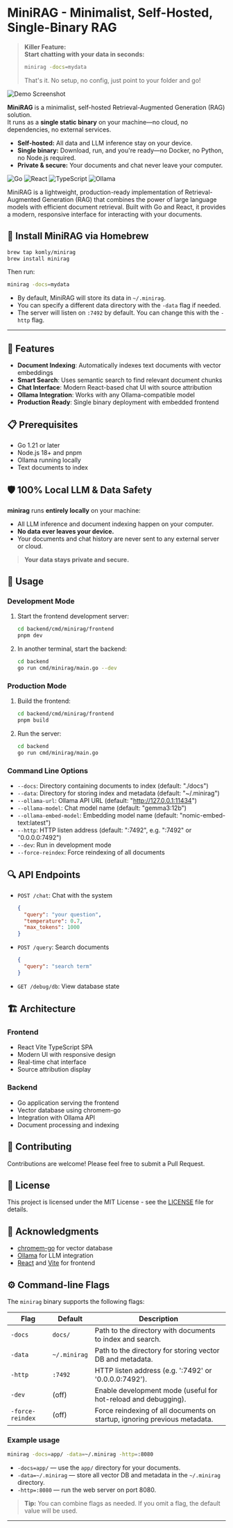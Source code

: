 # MiniRAG - Minimalist, Self-Hosted, Single-Binary RAG

> **Killer Feature:**  
> **Start chatting with your data in seconds:**  
> ```sh
> minirag -docs=mydata
> ```
> That's it. No setup, no config, just point to your folder and go!

![Demo Screenshot](doc/screenshot.png)

**MiniRAG** is a minimalist, self-hosted Retrieval-Augmented Generation (RAG) solution.  
It runs as a **single static binary** on your machine—no cloud, no dependencies, no external services.

- **Self-hosted:** All data and LLM inference stay on your device.
- **Single binary:** Download, run, and you're ready—no Docker, no Python, no Node.js required.
- **Private & secure:** Your documents and chat never leave your computer.

![Go](https://img.shields.io/badge/Go-1.21+-00ADD8?style=for-the-badge&logo=go)
![React](https://img.shields.io/badge/React-18+-61DAFB?style=for-the-badge&logo=react)
![TypeScript](https://img.shields.io/badge/TypeScript-5+-3178C6?style=for-the-badge&logo=typescript)
![Ollama](https://img.shields.io/badge/Ollama-0.1+-000000?style=for-the-badge&logo=ollama)

MiniRAG is a lightweight, production-ready implementation of Retrieval-Augmented Generation (RAG) that combines the power of large language models with efficient document retrieval. Built with Go and React, it provides a modern, responsive interface for interacting with your documents.

## 🍺 Install MiniRAG via Homebrew

```sh
brew tap komly/minirag
brew install minirag
```

Then run:

```sh
minirag -docs=mydata
```

- By default, MiniRAG will store its data in `~/.minirag`.
- You can specify a different data directory with the `-data` flag if needed.
- The server will listen on `:7492` by default. You can change this with the `-http` flag.

---

## 🚀 Features

- **Document Indexing**: Automatically indexes text documents with vector embeddings
- **Smart Search**: Uses semantic search to find relevant document chunks
- **Chat Interface**: Modern React-based chat UI with source attribution
- **Ollama Integration**: Works with any Ollama-compatible model
- **Production Ready**: Single binary deployment with embedded frontend

## 📋 Prerequisites

- Go 1.21 or later
- Node.js 18+ and pnpm
- Ollama running locally
- Text documents to index

## 🛡️ 100% Local LLM & Data Safety

**minirag** runs **entirely locally** on your machine:
- All LLM inference and document indexing happen on your computer.
- **No data ever leaves your device.**
- Your documents and chat history are never sent to any external server or cloud.

> **Your data stays private and secure.**

## 🚀 Usage

### Development Mode

1. Start the frontend development server:
   ```bash
   cd backend/cmd/minirag/frontend
   pnpm dev
   ```

2. In another terminal, start the backend:
   ```bash
   cd backend
   go run cmd/minirag/main.go --dev
   ```

### Production Mode

1. Build the frontend:
   ```bash
   cd backend/cmd/minirag/frontend
   pnpm build
   ```

2. Run the server:
   ```bash
   cd backend
   go run cmd/minirag/main.go
   ```

### Command Line Options

- `--docs`: Directory containing documents to index (default: "./docs")
- `--data`: Directory for storing index and metadata (default: "~/.minirag")
- `--ollama-url`: Ollama API URL (default: "http://127.0.0.1:11434")
- `--ollama-model`: Chat model name (default: "gemma3:12b")
- `--ollama-embed-model`: Embedding model name (default: "nomic-embed-text:latest")
- `--http`: HTTP listen address (default: ":7492", e.g. ":7492" or "0.0.0.0:7492")
- `--dev`: Run in development mode
- `--force-reindex`: Force reindexing of all documents

## 🔍 API Endpoints

- `POST /chat`: Chat with the system
  ```json
  {
    "query": "your question",
    "temperature": 0.7,
    "max_tokens": 1000
  }
  ```

- `POST /query`: Search documents
  ```json
  {
    "query": "search term"
  }
  ```

- `GET /debug/db`: View database state

## 🏗️ Architecture

### Frontend
- React Vite TypeScript SPA
- Modern UI with responsive design
- Real-time chat interface
- Source attribution display

### Backend
- Go application serving the frontend
- Vector database using chromem-go
- Integration with Ollama API
- Document processing and indexing

## 🤝 Contributing

Contributions are welcome! Please feel free to submit a Pull Request.

## 📝 License

This project is licensed under the MIT License - see the [LICENSE](LICENSE) file for details.

## 🙏 Acknowledgments

- [chromem-go](https://github.com/philippgille/chromem-go) for vector database
- [Ollama](https://ollama.ai/) for LLM integration
- [React](https://reactjs.org/) and [Vite](https://vitejs.dev/) for frontend

## ⚙️ Command-line Flags

The `minirag` binary supports the following flags:

| Flag           | Default         | Description                                                                 |
|----------------|----------------|-----------------------------------------------------------------------------|
| `-docs`        | `docs/`        | Path to the directory with documents to index and search.                   |
| `-data`        | `~/.minirag`   | Path to the directory for storing vector DB and metadata.                   |
| `-http`        | `:7492`        | HTTP listen address (e.g. ':7492' or '0.0.0.0:7492').                       |
| `-dev`         | (off)          | Enable development mode (useful for hot-reload and debugging).              |
| `-force-reindex` | (off)        | Force reindexing of all documents on startup, ignoring previous metadata.   |

### Example usage

```sh
minirag -docs=app/ -data=~/.minirag -http=:8080
```

- `-docs=app/` — use the `app/` directory for your documents.
- `-data=~/.minirag` — store all vector DB and metadata in the `~/.minirag` directory.
- `-http=:8080` — run the web server on port 8080.

> **Tip:** You can combine flags as needed. If you omit a flag, the default value will be used.

--- 